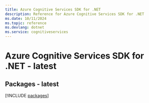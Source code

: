 ```yaml
---
title: Azure Cognitive Services SDK for .NET
description: Reference for Azure Cognitive Services SDK for .NET
ms.date: 10/11/2024
ms.topic: reference
ms.devlang: dotnet
ms.service: cognitiveservices
---
```

# Azure Cognitive Services SDK for .NET - latest
## Packages - latest
[!INCLUDE [packages](cognitive-services-index.md)]